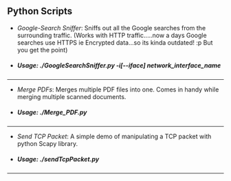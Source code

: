 ## Python Scripts



 * _Google-Search Sniffer_: Sniffs out all the Google searches from the surrounding traffic. (Works with HTTP traffic.....now a days Google searches use HTTPS ie Encrypted data...so its kinda outdated! :p But you get the point)
 
 * ##### Usage: ./GoogleSearchSniffer.py -i[--iface] network_interface_name
 ____________________________________________________________________________
 * _Merge PDFs_: Merges multiple PDF files into one. Comes in handy while merging multiple scanned documents.
 
 * ##### Usage: ./Merge_PDF.py
 __________________
 * _Send TCP Packet_: A simple demo of manipulating a TCP packet with python Scapy library.
 
 * ##### Usage: ./sendTcpPacket.py
 --------------------------------------------------------------------------




